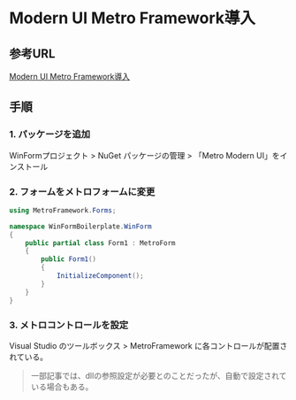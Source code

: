 # Modern UI Metro Framework導入

## 参考URL

[Modern UI Metro Framework導入](http://pgst.blog.jp/archives/1026512278.html)

## 手順

### 1. パッケージを追加

WinFormプロジェクト > NuGet パッケージの管理 > 「Metro Modern UI」をインストール

### 2. フォームをメトロフォームに変更

```cs
using MetroFramework.Forms;

namespace WinFormBoilerplate.WinForm
{
    public partial class Form1 : MetroForm
    {
        public Form1()
        {
            InitializeComponent();
        }
    }
}
```

### 3. メトロコントロールを設定

Visual Studio のツールボックス > MetroFramework に各コントロールが配置されている。

> 一部記事では、dllの参照設定が必要とのことだったが、自動で設定されている場合もある。
